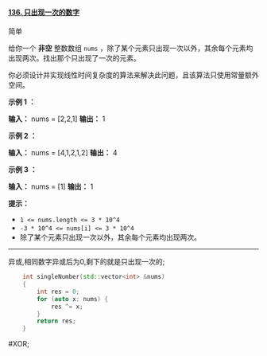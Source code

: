 #### [136. 只出现一次的数字](https://leetcode.cn/problems/single-number/)

简单

给你一个 **非空** 整数数组 `nums` ，除了某个元素只出现一次以外，其余每个元素均出现两次。找出那个只出现了一次的元素。

你必须设计并实现线性时间复杂度的算法来解决此问题，且该算法只使用常量额外空间。

**示例 1 ：**

**输入：** nums = [2,2,1]
**输出：** 1

**示例 2 ：**

**输入：** nums = [4,1,2,1,2]
**输出：** 4

**示例 3 ：**

**输入：** nums = [1]
**输出：** 1

**提示：**

- `1 <= nums.length <= 3 * 10^4`
- `-3 * 10^4 <= nums[i] <= 3 * 10^4`
- 除了某个元素只出现一次以外，其余每个元素均出现两次。
---- ----
异或,相同数字异或后为0,剩下的就是只出现一次的;
```cpp
    int singleNumber(std::vector<int> &nums)
    {
        int res = 0;
        for (auto x: nums) {
            res ^= x;
        }
        return res;
    }
```
#XOR;
